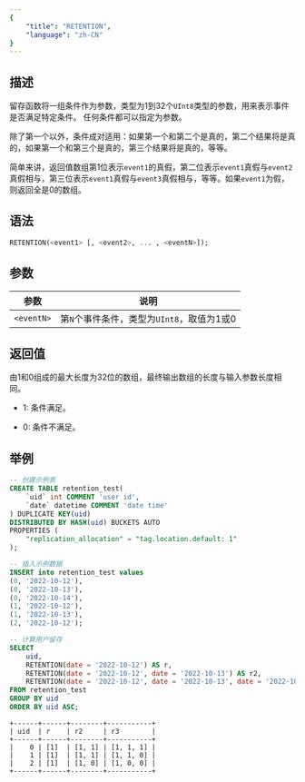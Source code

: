 ```yaml
---
{
    "title": "RETENTION",
    "language": "zh-CN"
}
---
```


<!-- 
Licensed to the Apache Software Foundation (ASF) under one
or more contributor license agreements.  See the NOTICE file
distributed with this work for additional information
regarding copyright ownership.  The ASF licenses this file
to you under the Apache License, Version 2.0 (the
"License"); you may not use this file except in compliance
with the License.  You may obtain a copy of the License at
  http://www.apache.org/licenses/LICENSE-2.0
Unless required by applicable law or agreed to in writing,
software distributed under the License is distributed on an
"AS IS" BASIS, WITHOUT WARRANTIES OR CONDITIONS OF ANY
KIND, either express or implied.  See the License for the
specific language governing permissions and limitations
under the License.
-->

## 描述

留存函数将一组条件作为参数，类型为1到32个`UInt8`类型的参数，用来表示事件是否满足特定条件。 任何条件都可以指定为参数。

除了第一个以外，条件成对适用：如果第一个和第二个是真的，第二个结果将是真的，如果第一个和第三个是真的，第三个结果将是真的，等等。

简单来讲，返回值数组第1位表示`event1`的真假，第二位表示`event1`真假与`event2`真假相与，第三位表示`event1`真假与`event3`真假相与，等等。如果`event1`为假，则返回全是0的数组。

## 语法

```sql
RETENTION(<event1> [, <event2>, ... , <eventN>]);
```

## 参数

| 参数 | 说明 |
| -- | -- |
| `<eventN>` | 第`N`个事件条件，类型为`UInt8`，取值为1或0 |

## 返回值

由1和0组成的最大长度为32位的数组，最终输出数组的长度与输入参数长度相同。

- 1: 条件满足。

- 0: 条件不满足。

## 举例

```sql
-- 创建示例表
CREATE TABLE retention_test(
    `uid` int COMMENT 'user id', 
    `date` datetime COMMENT 'date time' 
) DUPLICATE KEY(uid) 
DISTRIBUTED BY HASH(uid) BUCKETS AUTO
PROPERTIES ( 
    "replication_allocation" = "tag.location.default: 1"
);

-- 插入示例数据
INSERT into retention_test values 
(0, '2022-10-12'),
(0, '2022-10-13'),
(0, '2022-10-14'),
(1, '2022-10-12'),
(1, '2022-10-13'),
(2, '2022-10-12');

-- 计算用户留存
SELECT 
    uid,     
    RETENTION(date = '2022-10-12') AS r,
    RETENTION(date = '2022-10-12', date = '2022-10-13') AS r2,
    RETENTION(date = '2022-10-12', date = '2022-10-13', date = '2022-10-14') AS r3 
FROM retention_test 
GROUP BY uid 
ORDER BY uid ASC;
```

```text
+------+------+--------+-----------+
| uid  | r    | r2     | r3        |
+------+------+--------+-----------+
|    0 | [1]  | [1, 1] | [1, 1, 1] |
|    1 | [1]  | [1, 1] | [1, 1, 0] |
|    2 | [1]  | [1, 0] | [1, 0, 0] |
+------+------+--------+-----------+
```